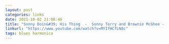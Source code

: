 ```yaml
---
layout: post
categories: links
date: 2021-10-02 21:08:46
title: "Sonny Doin&#39; His Thing  -  Sonny Terry and Brownie McGhee - YouTube"
linkurl: "https://www.youtube.com/watch?v=MYIfHCfLN8c"
tags: blues harmonica
---
```

